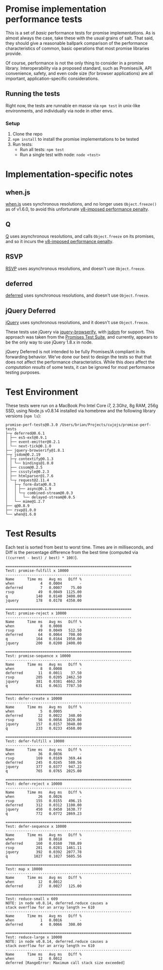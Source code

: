 # Promise implementation performance tests

This is a set of *basic* performance tests for promise implementations.  As is almost always the case, take these with the usual grains of salt.  That said, they should give a reasonable ballpark comparison of the performance characteristics of common, basic operations that most promise libraries provide.

Of course, performance is not the only thing to consider in a promise library.  Interoperability via a proposed standard, such as Promises/A, API convenience, safety, and even code size (for browser applications) are all important, application-specific considerations.

## Running the tests

Right now, the tests are runnable en masse via `npm test` in unix-like environments, and individually via node in other envs.

### Setup

1. Clone the repo
1. `npm install` to install the promise implementations to be tested
1. Run tests:
    * Run all tests: `npm test`
    * Run a single test with node: `node <test>`

# Implementation-specific notes

## when.js

[when.js](https://github.com/cujojs/when) uses synchronous resolutions, and no longer uses `Object.freeze()` as of v1.6.0, to avoid this unfortunate [v8-imposed performance penalty](http://stackoverflow.com/questions/8435080/any-performance-benefit-to-locking-down-javascript-objects).

## Q

[Q](https://github.com/kriskowal/q) uses asynchronous resolutions, and calls `Object.freeze` on its promises, and so it incurs the [v8-imposed performance penalty](http://stackoverflow.com/questions/8435080/any-performance-benefit-to-locking-down-javascript-objects).

## RSVP

[RSVP](https://github.com/tildeio/rsvp.js) uses asynchronous resolutions, and doesn't use `Object.freeze`.

## deferred

[deferred](https://github.com/medikoo/deferred) uses synchronous resolutions, and doesn't use `Object.freeze`.

## jQuery Deferred

[jQuery](http://jquery.com) uses synchronous resolutions, and it doesn't use `Object.freeze`.

These tests use jQuery via [jquery-browserify](https://github.com/jmars/jquery-browserify), with [jsdom](https://github.com/tmpvar/jsdom) for support.  This approach was taken from the [Promises Test Suite](https://github.com/domenic/promise-tests), and currently, appears to be the only way to use jQuery 1.8.x in node.

jQuery Deferred is not intended to be fully Promises/A compliant in its forwarding behavior.  We've done our best to design the tests so that that does not affect the performance characteristics.  While this *does* affect the *computation results* of some tests, it can be ignored for most performance testing purposes.

# Test Environment

These tests were run on a MacBook Pro Intel Core i7, 2.3Ghz, 8g RAM, 256g SSD, using Node.js v0.8.14 installed via homebrew and the following library versions (`npm ls`):

```text
promise-perf-tests@0.3.0 /Users/brian/Projects/cujojs/promise-perf-tests
├─┬ deferred@0.6.1
│ ├── es5-ext@0.9.1
│ ├── event-emitter@0.2.1
│ └── next-tick@0.1.0
├── jquery-browserify@1.8.1
├─┬ jsdom@0.2.19
│ ├─┬ contextify@0.1.3
│ │ └── bindings@1.0.0
│ ├── cssom@0.2.5
│ ├── cssstyle@0.2.3
│ ├── htmlparser@1.7.6
│ └─┬ request@2.11.4
│   ├─┬ form-data@0.0.3
│   │ ├── async@0.1.9
│   │ └─┬ combined-stream@0.0.3
│   │   └── delayed-stream@0.0.5
│   └── mime@1.2.7
├── q@0.8.9
├── rsvp@1.0.0
└── when@1.6.0
```

# Test Results

Each test is sorted from best to worst time. Times are in milliseconds, and Diff is the percentage difference from the best time (computed via `((current - best) / best) * 100)`).

```text
==========================================================
Test: promise-fulfill x 10000
----------------------------------------------------------
Name      Time ms   Avg ms   Diff %
when            4   0.0004        -
deferred        7   0.0007    75.00
rsvp           49   0.0049  1125.00
q             140   0.0140  3400.00
jquery        178   0.0178  4350.00

==========================================================
Test: promise-reject x 10000
----------------------------------------------------------
Name      Time ms   Avg ms   Diff %
when            8   0.0008        -
rsvp           49   0.0049   512.50
deferred       64   0.0064   700.00
q             164   0.0164  1950.00
jquery        200   0.0200  2400.00

==========================================================
Test: promise-sequence x 10000
----------------------------------------------------------
Name      Time ms   Avg ms   Diff %
when            8   0.0008        -
deferred       11   0.0011    37.50
rsvp          205   0.0205  2462.50
jquery        381   0.0381  4662.50
q             631   0.0631  7787.50

==========================================================
Test: defer-create x 10000
----------------------------------------------------------
Name      Time ms   Avg ms   Diff %
when            5   0.0005        -
deferred       22   0.0022   340.00
rsvp           56   0.0056  1020.00
jquery        157   0.0157  3040.00
q             233   0.0233  4560.00

==========================================================
Test: defer-fulfill x 10000
----------------------------------------------------------
Name      Time ms   Avg ms   Diff %
when           36   0.0036        -
rsvp          169   0.0169   369.44
deferred      245   0.0245   580.56
jquery        377   0.0377   947.22
q             765   0.0765  2025.00

==========================================================
Test: defer-reject x 10000
----------------------------------------------------------
Name      Time ms   Avg ms   Diff %
when           26   0.0026        -
rsvp          155   0.0155   496.15
deferred      312   0.0312  1100.00
jquery        450   0.0450  1630.77
q             772   0.0772  2869.23

==========================================================
Test: defer-sequence x 10000
----------------------------------------------------------
Name      Time ms   Avg ms   Diff %
when           18   0.0018        -
deferred      160   0.0160   788.89
rsvp          281   0.0281  1461.11
jquery        392   0.0392  2077.78
q            1027   0.1027  5605.56

==========================================================
Test: map x 10000
----------------------------------------------------------
Name      Time ms   Avg ms   Diff %
when           12   0.0012        -
deferred       27   0.0027   125.00

==========================================================
Test: reduce-small x 609
NOTE: in node v0.8.14, deferred.reduce causes a
stack overflow for an array length >= 610
----------------------------------------------------------
Name      Time ms   Avg ms   Diff %
when            1   0.0016        -
deferred        4   0.0066   300.00

==========================================================
Test: reduce-large x 10000
NOTE: in node v0.8.14, deferred.reduce causes a
stack overflow for an array length >= 610
----------------------------------------------------------
Name      Time ms   Avg ms   Diff %
when           12   0.0012        -
deferred [RangeError: Maximum call stack size exceeded]
```

